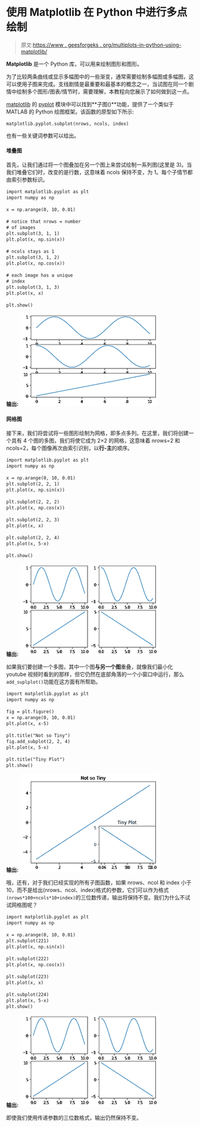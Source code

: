 # 使用 Matplotlib 在 Python 中进行多点绘制

> 原文:[https://www . geesforgeks . org/multiplots-in-python-using-matplotlib/](https://www.geeksforgeeks.org/multiplots-in-python-using-matplotlib/)

**Matplotlib** 是一个 Python 库，可以用来绘制图形和图形。

为了比较两条曲线或显示多幅图中的一些渐变，通常需要绘制多幅图或多幅图，这可以使用子图来完成。支线剧情是最重要和最基本的概念之一，当试图在同一个剧情中绘制多个图形/图表/情节时，需要理解，本教程向您展示了如何做到这一点。

[matplotlib](http://geeksforgeeks.org/python-matplotlib-an-overview/) 的 [pyplot](https://www.geeksforgeeks.org/pyplot-in-matplotlib/) 模块中可以找到**子图()**功能，提供了一个类似于 MATLAB 的 Python 绘图框架。该函数的原型如下所示:

```
matplotlib.pyplot.subplot(nrows, ncols, index)
```

也有一些关键词参数可以给出。

#### 堆叠图

首先，让我们通过将一个图叠加在另一个图上来尝试绘制一系列图(这里是 3)。当我们堆叠它们时，改变的是行数，这意味着 ncols 保持不变，为 1。每个子情节都由索引参数标识。

```
import matplotlib.pyplot as plt
import numpy as np

x = np.arange(0, 10, 0.01)

# notice that nrows = number
# of images
plt.subplot(3, 1, 1)
plt.plot(x, np.sin(x))

# ncols stays as 1 
plt.subplot(3, 1, 2)
plt.plot(x, np.cos(x))

# each image has a unique 
# index
plt.subplot(3, 1, 3)
plt.plot(x, x)

plt.show()
```

**输出:**
![multiplots-python-matplotlib](img/2490a9983903fd20b0adb7d9db049c78.png)

#### 网格图

接下来，我们将尝试将一些图形绘制为网格，即多点多列。在这里，我们将创建一个具有 4 个图的多图，我们将使它成为 2×2 的网格，这意味着 nrows=2 和 ncols=2，每个图像再次由索引识别，以**行-主**的顺序。

```
import matplotlib.pyplot as plt
import numpy as np

x = np.arange(0, 10, 0.01)
plt.subplot(2, 2, 1)
plt.plot(x, np.sin(x))

plt.subplot(2, 2, 2)
plt.plot(x, np.cos(x))

plt.subplot(2, 2, 3)
plt.plot(x, x)

plt.subplot(2, 2, 4)
plt.plot(x, 5-x)

plt.show()
```

**输出:**
![multiplots-python-matplotlib](img/3444bc425fa1c881c7cb2d72db342066.png)

如果我们要创建一个多图，其中一个图**与另一个图**重叠，就像我们最小化 youtube 视频时看到的那样，但它仍然在底部角落的一个小窗口中运行，那么`add_suplplot()`功能在这方面有所帮助。

```
import matplotlib.pyplot as plt
import numpy as np

fig = plt.figure()
x = np.arange(0, 10, 0.01)
plt.plot(x, x-5)

plt.title("Not so Tiny")
fig.add_subplot(2, 2, 4)
plt.plot(x, 5-x)

plt.title("Tiny Plot")
plt.show()
```

**输出:**
![multiplots-python-matplotlib](img/38384e701eb2b5babb81d04786f5e3ae.png)

哦，还有，对于我们已经实现的所有子图函数，如果 nrows、ncol 和 index 小于 10，而不是给出(nrows、ncol、index)格式的参数，它们可以作为格式`(nrows*100+ncols*10+index)`的三位数传递，输出将保持不变。我们为什么不试试网格图呢？

```
import matplotlib.pyplot as plt
import numpy as np

x = np.arange(0, 10, 0.01)
plt.subplot(221)
plt.plot(x, np.sin(x))

plt.subplot(222)
plt.plot(x, np.cos(x))

plt.subplot(223)
plt.plot(x, x)

plt.subplot(224)
plt.plot(x, 5-x)
plt.show()
```

**输出:**
![multiplots-python-matplotlib](img/3444bc425fa1c881c7cb2d72db342066.png)

即使我们使用传递参数的三位数格式，输出仍然保持不变。